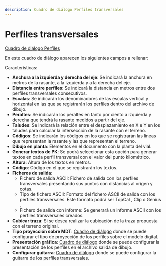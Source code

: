```yaml
---
description: Cuadro de diálogo Perfiles transversales
---
```


# Perfiles transversales

[Cuadro de diálogo Perfiles](./)

En este cuadro de diálogo aparecen los siguientes campos a rellenar:

Características:

* **Anchura a la izquierda y derecha del eje**: Se indicará la anchura en metros de la rasante, a la izquierda y a la derecha del eje.
* **Distancia entre perfiles**: Se indicará la distancia en metros entre dos perfiles transversales consecutivos.
* **Escalas**: Se indicarán los denominadores de las escalas vertical y horizontal en las que se registrarán los perfiles dentro del archivo de dibujo.
* **Peraltes**: Se indicarán los peraltes en tanto por ciento a izquierda y derecha que tendrá la rasante medidos a partir del eje.
* **Taludes**: Se indicará la relación entre el desplazamiento en X e Y en los taludes para calcular la intersección de la rasante con el terreno.
* **Códigos**: Se indicarán los códigos en los que se registrarán las líneas que representan la rasante y las que representan el terreno.
* **Dibujo en planta**: Elementos en el documento con la planta del vial.
* **Generar textos de PK**: Se podrá seleccionar esta opción para generar textos en cada perfil transversal con el valor del punto kilométrico.
* **Altura**: Altura de los textos en metros.
* **Código**: Código en el que se registrarán los textos.
* **Ficheros de salida**:
  * Fichero de salida ASCII: Fichero de salida con los perfiles transversales presentando sus puntos con distancias al origen y cotas.
  * Tipo de fichero ASCII: Formato del fichero ASCII de salida con los perfiles transversales. Este formato podrá ser TopCal , Clip o Genius .
  * Fichero de salida con informe: Se generará un informe ASCII con los perfiles transversales creados.
* **Cubicar traza**: Si se desea realizar la cubicación de la traza propuesta con el terreno original.
* **Tipo proyección sobre MDT**: [Cuadro de diálogo](tipo-de-proyeccion.md) donde se puede configurar el tipo de proyección de los perfiles sobre el modelo digital.
* **Presentación gráfica**: [Cuadro de diálogo](presentacion-grafica.md) donde se puede configurar la presentación de los perfiles en el archivo salida de dibujo.
* **Configurar guitarra**: [Cuadro de diálogo](guitarra-de-perfiles-transversales.md) donde se puede configurar la guitarra de los perfiles transversales.

